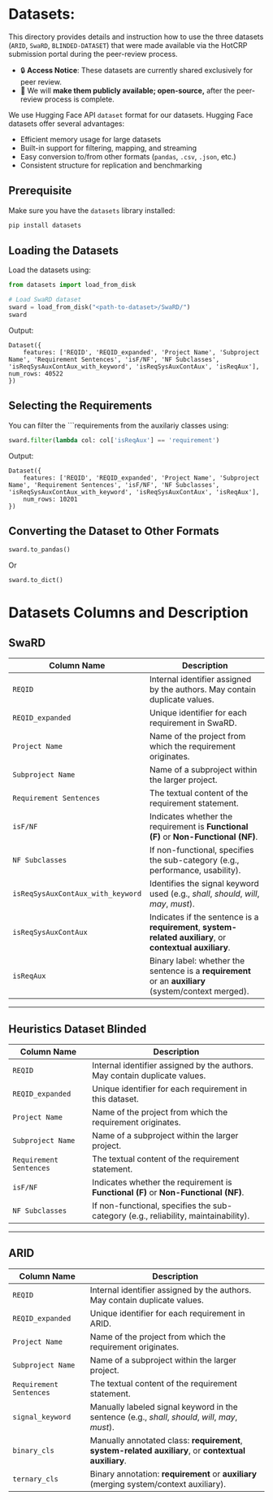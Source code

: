 # Datasets:


This directory provides details and instruction how to use the three datasets (`ARID`, `SwaRD`, `BLINDED-DATASET`) that were made available via the HotCRP submission portal during the peer-review process.

- 🔒 **Access Notice**: These datasets are currently shared exclusively for peer review.
- 📢 We will **make them publicly available; open-source,** after the peer-review process is complete.

We use Hugging Face API `dataset` format for our datasets. Hugging Face datasets offer several advantages:


- Efficient memory usage for large datasets
- Built-in support for filtering, mapping, and streaming
- Easy conversion to/from other formats (`pandas`, `.csv`, `.json`, etc.)
- Consistent structure for replication and benchmarking


## Prerequisite

Make sure you have the `datasets` library installed:

```bash
pip install datasets
```
## Loading the Datasets

Load the datasets using:

```python
from datasets import load_from_disk

# Load SwaRD dataset
sward = load_from_disk("<path-to-dataset>/SwaRD/")
sward
```

Output:
```
Dataset({
	features: ['REQID', 'REQID_expanded', 'Project Name', 'Subproject Name', 'Requirement Sentences', 'isF/NF', 'NF Subclasses', 'isReqSysAuxContAux_with_keyword', 'isReqSysAuxContAux', 'isReqAux'], num_rows: 40522
})
```

## Selecting the Requirements

You can filter the ```requirements from the auxilariy classes using:
```python
sward.filter(lambda col: col['isReqAux'] == 'requirement')
```

Output:
```
Dataset({
    features: ['REQID', 'REQID_expanded', 'Project Name', 'Subproject Name', 'Requirement Sentences', 'isF/NF', 'NF Subclasses', 'isReqSysAuxContAux_with_keyword', 'isReqSysAuxContAux', 'isReqAux'],
    num_rows: 10201
})
```

## Converting the Dataset to Other Formats

```python
sward.to_pandas()
```

Or

```python 
sward.to_dict()
```

# Datasets Columns and Description

## SwaRD 

| Column Name                         | Description |
|------------------------------------|-------------|
| `REQID`                             | Internal identifier assigned by the authors. May contain duplicate values. |
| `REQID_expanded`                   | Unique identifier for each requirement in SwaRD. |
| `Project Name`                     | Name of the project from which the requirement originates. |
| `Subproject Name`                  | Name of a subproject within the larger project. |
| `Requirement Sentences`           | The textual content of the requirement statement. |
| `isF/NF`                           | Indicates whether the requirement is **Functional (F)** or **Non-Functional (NF)**. |
| `NF Subclasses`                   | If non-functional, specifies the sub-category (e.g., performance, usability). |
| `isReqSysAuxContAux_with_keyword` | Identifies the signal keyword used (e.g., *shall*, *should*, *will*, *may*, *must*). |
| `isReqSysAuxContAux`              | Indicates if the sentence is a **requirement**, **system-related auxiliary**, or **contextual auxiliary**. |
| `isReqAux`                        | Binary label: whether the sentence is a **requirement** or an **auxiliary** (system/context merged). |

---

## Heuristics Dataset Blinded

| Column Name             | Description |
|------------------------|-------------|
| `REQID`                 | Internal identifier assigned by the authors. May contain duplicate values. |
| `REQID_expanded`        | Unique identifier for each requirement in this dataset. |
| `Project Name`          | Name of the project from which the requirement originates. |
| `Subproject Name`       | Name of a subproject within the larger project. |
| `Requirement Sentences` | The textual content of the requirement statement. |
| `isF/NF`                | Indicates whether the requirement is **Functional (F)** or **Non-Functional (NF)**. |
| `NF Subclasses`         | If non-functional, specifies the sub-category (e.g., reliability, maintainability). |

---

## ARID

| Column Name             | Description |
|------------------------|-------------|
| `REQID`                 | Internal identifier assigned by the authors. May contain duplicate values. |
| `REQID_expanded`        | Unique identifier for each requirement in ARID. |
| `Project Name`          | Name of the project from which the requirement originates. |
| `Subproject Name`       | Name of a subproject within the larger project. |
| `Requirement Sentences` | The textual content of the requirement statement. |
| `signal_keyword`        | Manually labeled signal keyword in the sentence (e.g., *shall*, *should*, *will*, *may*, *must*). |
| `binary_cls`            | Manually annotated class: **requirement**, **system-related auxiliary**, or **contextual auxiliary**. |
| `ternary_cls`           | Binary annotation: **requirement** or **auxiliary** (merging system/context auxiliary). |


